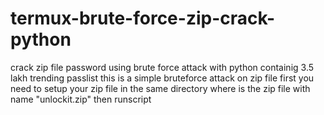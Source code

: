 # termux-brute-force-zip-crack-python
crack zip file password using brute force attack with python containig 3.5 lakh trending passlist
this is a simple bruteforce attack on zip file
first you need to setup your zip file in the same directory where is the zip file
with name "unlockit.zip"
then runscript
